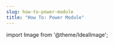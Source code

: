 ```yaml
---
slug: how-to-power-module
title: "How To: Power Module"
---
```

import Image from '@theme/IdealImage';
